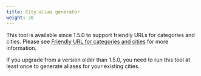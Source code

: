 ```yaml
---
title: City alias generator
weight: 20
---
```

This tool is available since 1.5.0 to support friendly URLs for categories and cities. Please see [Friendly URL for categories and cities](/friendlyurl/) for more information.

If you upgrade from a version older than 1.5.0, you need to run this tool at least once to generate aliases for your existing cities.